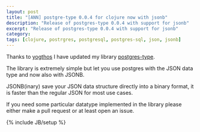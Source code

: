 ```yaml
---
layout: post
title: "[ANN] postgre-type 0.0.4 for clojure now with jsonb"
description: "Release of postgres-type 0.0.4 with support for jsonb"
excerpt: "Release of postgres-type 0.0.4 with support for jsonb"
category: 
tags: [clojure, postrgres, postgresql, postgres-sql, json, jsonb]
---
```


Thanks to [yogthos](http://yogthos.net/) I have updated my library [postgres-type](https://github.com/siscia/postgres-type).

The library is extremely simple but let you use postgres with the JSON data type and now also with JSONB.

JSONB(inary) save your JSON data structure directly into a binary format, it is faster than the regular JSON for most use cases.

If you need some particular datatype implemented in the library please either make a pull request or at least open an issue.

{% include JB/setup %}
